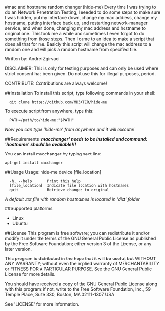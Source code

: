 #mac and hostname random changer (hide-me)
Every time I was trying to do an Network Penetration Testing, I needed to do some steps to make sure I was hidden, put my interface down, change my mac address, change my hostname, putting interface back up, and restarting network-manager service, and when done, changing my mac address and hostname to original one. This took me a while and sometimes I even forgot to do something from those steps. Then I came to an idea to make a script that does all that for me. Basicly this script will change the mac address to a random one and will pick a random hostname from specified file.

Written by: Andrei Zgirvaci

DISCLAIMER: This is only for testing purposes and can only be used where strict consent has been given. Do not use this for illegal purposes, period.

CONTRIBUTE: Contributions are always welcome!

##Installation
To install this script, type following commands in your shell:
```
  git clone https://github.com/MD3XTER/hide-me
```
  
To execute script from anywhere, type this:
```
  PATH=/path/to/hide-me:"$PATH"
```

*Now you can type 'hide-me' from anywhere and it will execute!*

##Requirements
**_'macchanger' needs to be installed and command: 'hostname' should be available!!!_**

You can install macchanger by typing next line:
```
apt-get install macchanger
```

##Usage
Usage: hide-me device [file_location]
```
  -h, --help       Print this help
  [file_location]  Indicate file location with hostnames
  quit             Retrieve changes to original
```

*A default .txt file with random hostnames is located in 'dict' folder*

##Supported platforms
  * Linux
  * Ubuntu

##License
This program is free software; you can redistribute it and/or modify it under the terms of the GNU General Public License as published by the Free Software Foundation; either version 3 of the License, or any later version.

This program is distributed in the hope that it will be useful, but WITHOUT ANY WARRANTY; without even the implied warranty of MERCHANTABILITY or FITNESS FOR A PARTICULAR PURPOSE. See the GNU General Public License for more details.

You should have received a copy of the GNU General Public License along with this program; if not, write to the Free Software Foundation, Inc., 59 Temple Place, Suite 330, Boston, MA 02111-1307 USA

See 'LICENSE' for more information.
